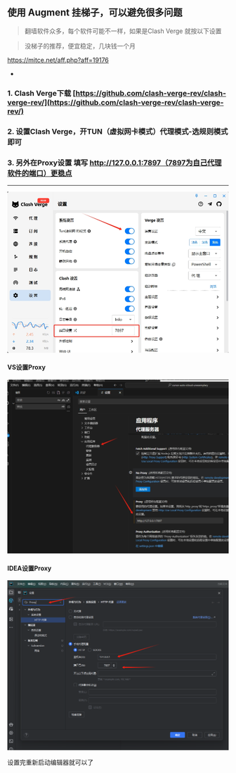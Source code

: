 使用 Augment 挂梯子，可以避免很多问题
-

> 翻墙软件众多，每个软件可能不一样，如果是Clash Verge 就按以下设置


> 没梯子的推荐，便宜稳定，几块钱一个月
> 
https://mitce.net/aff.php?aff=19176

-
### 1. Clash Verge下载  [https://github.com/clash-verge-rev/clash-verge-rev/](https://github.com/clash-verge-rev/clash-verge-rev/)

### 2. 设置Clash Verge，开TUN（虚拟网卡模式）代理模式-选规则模式即可

### 3. 另外在Proxy设置 填写 http://127.0.0.1:7897（7897为自己代理软件的端口）更稳点

---


![20250718095406.png](<20250718095406.png>)

#### VS设置Proxy
![20250721230819.png](<20250721230819.png>)

#### IDEA设置Proxy

![20250721231123.png](<20250721231123.png>)

设置完重新启动编辑器就可以了
